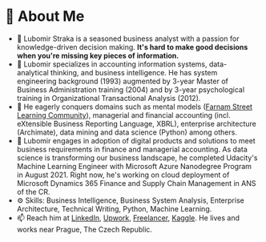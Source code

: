 # 🧭 About Me
- 👋 Lubomir Straka is a seasoned business analyst with a passion for knowledge-driven decision making. **It's hard to make good decisions when you're missing key pieces of information.**
- 👀 Lubomir specializes in accounting information systems, data-analytical thinking, and business intelligence. He has system engineering background (1993) augmented 
by 3-year Master of Business Administration training (2004) and by 3-year psychological training in Organizational Transactional Analysis (2012).
- 🌱 He eagerly conquers domains such as mental models ([Farnam Street Learning Community](https://lc.fs.blog/)), managerial and financial accounting
(incl. eXtensible Business Reporting Language, XBRL), enterprise architecture (Archimate), data mining and data science (Python) among others.
- 💞️  Lubomir engages in adoption of digital products and solutions to meet business requirements in finance and managerial accounting. As data science is transforming our business landscape, he completed Udacity's Machine Learning Engineer with Microsoft Azure Nanodegree Program in August 2021. Right now, he's working on cloud deployment of Microsoft Dynamics 365 Finance and Supply Chain Management in ANS of the CR. 
- ⚙️ Skills: Business Intelligence, Business System Analysis, Enterprise Architecture, Technical Writing, Python, Machine Learning.
- 📫 Reach him at [LinkedIn](https://www.linkedin.com/in/lubomir-straka/), 
[Upwork](https://www.upwork.com/freelancers/~01ebfcb469ff1ca3d6?viewMode=1), 
[Freelancer](https://www.freelancer.com/u/straka),
[Kaggle](https://www.kaggle.com/lubomrstraka). He lives and works near Prague, The Czech Republic.

<!---
[Twitter](https://twitter.com/LubomirStraka),
[Facebook](https://www.facebook.com/lubomir.straka.7).


# 🎨 Service Catalogue (🚧 under construction 🚧)
## 📈 Data Science for Business
> *Where most mistakes come from?* Most mistakes don't come from low intelligence (even people with extreme raw intelligence make mistakes) neither they come from a lack of experience (even people with tons of experience make mistakes). **Mistakes come from what we can't see. Mistakes come from blind spots.** 

> *In life and business, the person with the fewest blind spots wins.* It’s hard to make good decisions when you don’t have the facts. It’s hard to make good decisions when you’re solving the wrong problem. It’s hard to make good decisions when you’re missing key pieces of information. It’s hard to make good decisions without perspective. [[fscourses.com/decision-by-design](https://fscourses.com/p/decision-by-design)]

**Data science is not a panacea but something we cannot ignore without penalty** (though sometimes unseen).

## 🦸 Digital Freelancer Pattern Language
> The elements of this language are entities called patterns. Each pattern describes a problem which occurs over and over again in our environment, and then describes the core of the solution to that problem, in such a way that you can use this solution a million times over, without ever doing it the same way twice. [A Pattern Language by Christopher Alexander, 1977]

Professionals worldwide choose freelancing as their preferred lifestyle thanks to the flexibility, healthy work-life balance, attractive earning potential
and freedom it provides. So, are you ready to embrace the the freelance movement and build yourself the solo career you've always wanted? This Digital Freelancer Pattern
Language aims to equip you with those tools and advise you need to thrive and survive, because well, it's a bit a jungle out there!

**A (design) pattern** has - at minimum - an initial context, a problem statement, an exploration of forces, a solution, and a resulting context.
+ *An initial context* describes a situation when the pattern could be applied.
+ *Problem statement* unfolds a gap in the initial context to be resolved.
+ *Forces* describe all aspects (constraints) to be balanced by a solution.
+ *The solution* expresses how to solve the problem by balancing most of the forces.
+ *A resulting context* takes account of those forces which have been balanced and those which remained unbalanced. The resulting context of one pattern can be an initial context of another one.

**Go from proposal to project**:
+ Select opportunitites that fit your experience
+ Look from the client's point of view
+ Customize your proposal
+ Stand out from the crowd
+ Be responsive

Also: [How to write a winning bid](https://www.freelancer.com/articles/freelancer-insights/writing-a-winning-bid)

**Digital Practitioner Body of Knowledge**
Ready to standardize your digital practice? **[Adopt DPBoK](https://zentao.notion.site/Adopt-DPBoK-9d546b87161c4af3ad56061c2a135e7c)**
(or just see how to use a "diagram as a code" by [PlantUML](https://plantuml.com/) within [Notion](https://en.wikipedia.org/wiki/Notion_(productivity_software)) collaboration platform)!
--->
<!---
lustraka/lustraka is a ✨ special ✨ repository because its `README.md` (this file) appears on your GitHub profile.
You can click the Preview link to take a look at your changes.
--->
